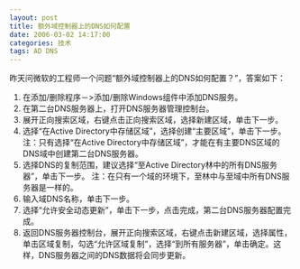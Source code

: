 ```yaml
---
layout: post
title: 额外域控制器上的DNS如何配置
date: 2006-03-02 14:17:00
categories: 技术
tags: AD DNS
---
```


昨天问微软的工程师一个问题“额外域控制器上的DNS如何配置？”，答案如下：  

1. 在添加/删除程序－>添加/删除Windows组件中添加DNS服务。  
2. 在第二台DNS服务器上，打开DNS服务器管理控制台。  
3. 展开正向搜索区域，右键点击正向搜索区域，选择新建区域，单击下一步。  
4. 选择“在Active Directory中存储区域”，选择创建“主要区域”，单击下一步。注：只有选择“在Active Directory中存储区域”，才能在有主要DNS区域的DNS域中创建第二台DNS服务器。  
5. 选择DNS的复制范围，建议选择“至Active Directory林中的所有DNS服务器”，单击下一步。 注：在只有一个域的环境下，至林中与至域中所有DNS服务器是一样的。  
6. 输入域DNS名称，单击下一步。  
7. 选择“允许安全动态更新”，单击下一步，点击完成，第二台DNS服务器配置完成。  
8. 返回DNS服务器控制台，展开正向搜索区域，右键点击新建区域，选择属性，单击区域复制，勾选“允许区域复制”，选择“到所有服务器”，单击确定。这样，DNS服务器之间的DNS数据将会同步更新。
